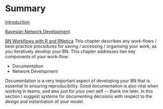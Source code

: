 # Summary

[Introduction](README.md)

[Bayesian Network Development](chapter1.md)

[BN Workflows with R and RNetica](workflows.md)
This chapter describes any work-flows / best-practice procedures for saving / accessing / organising your work, as you iteratively develop your BN. This chapter addresses two key components of your work-flow:

* Documentation 
* Network Development
 

Documentation is a very important aspect of developing your BN that is essential to ensuring reproducibility. Good documentation is also vital when working in teams, and also just for your own self -- thank me later. In this section I suggest systems for documenting decisions with respect to the design and instantiation of your model.
